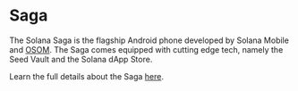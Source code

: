 # Saga

The Solana Saga is the flagship Android phone developed by Solana Mobile and [OSOM](https://www.osomprivacy.com/). The Saga comes equipped with
cutting edge tech, namely the Seed Vault and the Solana dApp Store. 



Learn the full details about the Saga [here](https://solanamobile.com/hardware).